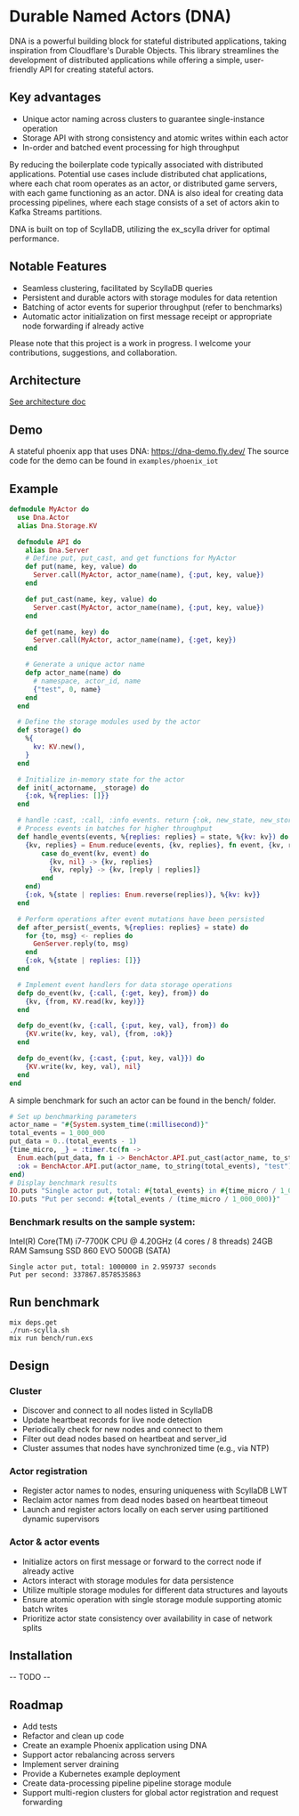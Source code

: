 # Durable Named Actors (DNA)

DNA is a powerful building block for stateful distributed applications, taking inspiration from Cloudflare's Durable Objects. This library streamlines the development of distributed applications while offering a simple, user-friendly API for creating stateful actors.

## Key advantages
* Unique actor naming across clusters to guarantee single-instance operation
* Storage API with strong consistency and atomic writes within each actor
* In-order and batched event processing for high throughput

By reducing the boilerplate code typically associated with distributed applications. Potential use cases include distributed chat applications, where each chat room operates as an actor, or distributed game servers, with each game functioning as an actor. DNA is also ideal for creating data processing pipelines, where each stage consists of a set of actors akin to Kafka Streams partitions.

DNA is built on top of ScyllaDB, utilizing the ex_scylla driver for optimal performance.

## Notable Features
* Seamless clustering, facilitated by ScyllaDB queries
* Persistent and durable actors with storage modules for data retention
* Batching of actor events for superior throughput (refer to benchmarks)
* Automatic actor initialization on first message receipt or appropriate node forwarding if already active

Please note that this project is a work in progress. I welcome your contributions, suggestions, and collaboration.

## Architecture
[See architecture doc](docs/architecture.md)

## Demo
A stateful phoenix app that uses DNA: https://dna-demo.fly.dev/
The source code for the demo can be found in `examples/phoenix_iot`

## Example
```elixir
defmodule MyActor do
  use Dna.Actor
  alias Dna.Storage.KV

  defmodule API do
    alias Dna.Server
    # Define put, put_cast, and get functions for MyActor
    def put(name, key, value) do
      Server.call(MyActor, actor_name(name), {:put, key, value})
    end

    def put_cast(name, key, value) do
      Server.cast(MyActor, actor_name(name), {:put, key, value})
    end

    def get(name, key) do
      Server.call(MyActor, actor_name(name), {:get, key})
    end

    # Generate a unique actor name
    defp actor_name(name) do
      # namespace, actor_id, name
      {"test", 0, name}
    end
  end

  # Define the storage modules used by the actor
  def storage() do
    %{
      kv: KV.new(),
    }
  end

  # Initialize in-memory state for the actor
  def init(_actorname, _storage) do
    {:ok, %{replies: []}}
  end

  # handle :cast, :call, :info events. return {:ok, new_state, new_storage}
  # Process events in batches for higher throughput
  def handle_events(events, %{replies: replies} = state, %{kv: kv}) do
    {kv, replies} = Enum.reduce(events, {kv, replies}, fn event, {kv, replies} ->
        case do_event(kv, event) do
          {kv, nil} -> {kv, replies}
          {kv, reply} -> {kv, [reply | replies]}
        end
    end)
    {:ok, %{state | replies: Enum.reverse(replies)}, %{kv: kv}}
  end

  # Perform operations after event mutations have been persisted
  def after_persist(_events, %{replies: replies} = state) do
    for {to, msg} <- replies do
      GenServer.reply(to, msg)
    end
    {:ok, %{state | replies: []}}
  end

  # Implement event handlers for data storage operations
  defp do_event(kv, {:call, {:get, key}, from}) do
    {kv, {from, KV.read(kv, key)}}
  end

  defp do_event(kv, {:call, {:put, key, val}, from}) do
    {KV.write(kv, key, val), {from, :ok}}
  end

  defp do_event(kv, {:cast, {:put, key, val}}) do
    {KV.write(kv, key, val), nil}
  end
end
```

A simple benchmark for such an actor can be found in the bench/ folder.

```elixir
# Set up benchmarking parameters
actor_name = "#{System.system_time(:millisecond)}"
total_events = 1_000_000
put_data = 0..(total_events - 1)
{time_micro, _} = :timer.tc(fn ->
  Enum.each(put_data, fn i -> BenchActor.API.put_cast(actor_name, to_string(i), "test") end)
  :ok = BenchActor.API.put(actor_name, to_string(total_events), "test")
end)
# Display benchmark results
IO.puts "Single actor put, total: #{total_events} in #{time_micro / 1_000_000} seconds"
IO.puts "Put per second: #{total_events / (time_micro / 1_000_000)}"
```

### Benchmark results on the sample system:

Intel(R) Core(TM) i7-7700K CPU @ 4.20GHz (4 cores / 8 threads)
24GB RAM
Samsung SSD 860 EVO 500GB (SATA)

```
Single actor put, total: 1000000 in 2.959737 seconds
Put per second: 337867.8578535863
```

## Run benchmark
```
mix deps.get
./run-scylla.sh
mix run bench/run.exs
```

## Design

### Cluster
* Discover and connect to all nodes listed in ScyllaDB
* Update heartbeat records for live node detection
* Periodically check for new nodes and connect to them
* Filter out dead nodes based on heartbeat and server_id
* Cluster assumes that nodes have synchronized time (e.g., via NTP)

### Actor registration
* Register actor names to nodes, ensuring uniqueness with ScyllaDB LWT
* Reclaim actor names from dead nodes based on heartbeat timeout
* Launch and register actors locally on each server using partitioned dynamic supervisors

### Actor & actor events
* Initialize actors on first message or forward to the correct node if already active
* Actors interact with storage modules for data persistence
* Utilize multiple storage modules for different data structures and layouts
* Ensure atomic operation with single storage module supporting atomic batch writes
* Prioritize actor state consistency over availability in case of network splits

## Installation
-- TODO --

## Roadmap
* Add tests
* Refactor and clean up code
* Create an example Phoenix application using DNA
* Support actor rebalancing across servers
* Implement server draining
* Provide a Kubernetes example deployment
* Create data-processing pipeline pipeline storage module
* Support multi-region clusters for global actor registration and request forwarding

